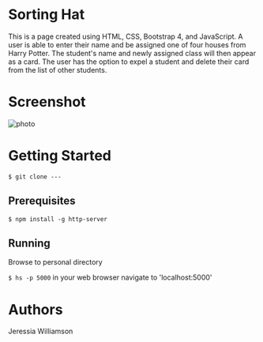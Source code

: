 # Sorting Hat
This is a page created using HTML, CSS, Bootstrap 4, and JavaScript. A user is able to enter their name and be assigned one of four houses from Harry Potter. The student's name and newly assigned class will then appear as a card. The user has the option to expel a student and delete their card from the list of other students.

# Screenshot
![photo]()

# Getting Started
`$ git clone ---`

## Prerequisites
`$ npm install -g http-server`
## Running
Browse to personal directory

`$ hs -p 5000`
in your web browser navigate to 'localhost:5000'

# Authors
Jeressia Williamson
